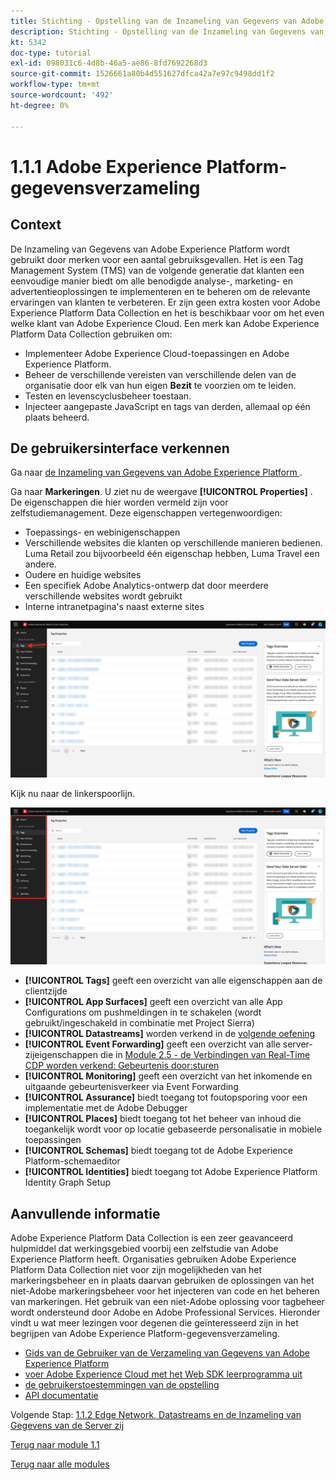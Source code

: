 ```yaml
---
title: Stichting - Opstelling van de Inzameling van Gegevens van Adobe Experience Platform en de uitbreiding van SDK van het Web - het Verklaren van de Inzameling van Gegevens van Adobe Experience Platform
description: Stichting - Opstelling van de Inzameling van Gegevens van Adobe Experience Platform en de uitbreiding van SDK van het Web - het Verklaren van de Inzameling van Gegevens van Adobe Experience Platform
kt: 5342
doc-type: tutorial
exl-id: 098031c6-4d8b-46a5-ae86-8fd7692268d3
source-git-commit: 1526661a80b4d551627dfca42a7e97c9498dd1f2
workflow-type: tm+mt
source-wordcount: '492'
ht-degree: 0%

---
```


# 1.1.1 Adobe Experience Platform-gegevensverzameling

## Context

De Inzameling van Gegevens van Adobe Experience Platform wordt gebruikt door merken voor een aantal gebruiksgevallen. Het is een Tag Management System (TMS) van de volgende generatie dat klanten een eenvoudige manier biedt om alle benodigde analyse-, marketing- en advertentieoplossingen te implementeren en te beheren om de relevante ervaringen van klanten te verbeteren. Er zijn geen extra kosten voor Adobe Experience Platform Data Collection en het is beschikbaar voor om het even welke klant van Adobe Experience Cloud. Een merk kan Adobe Experience Platform Data Collection gebruiken om:

- Implementeer Adobe Experience Cloud-toepassingen en Adobe Experience Platform.
- Beheer de verschillende vereisten van verschillende delen van de organisatie door elk van hun eigen **Bezit** te voorzien om te leiden.
- Testen en levenscyclusbeheer toestaan.
- Injecteer aangepaste JavaScript en tags van derden, allemaal op één plaats beheerd.

## De gebruikersinterface verkennen

Ga naar [ de Inzameling van Gegevens van Adobe Experience Platform ](https://experience.adobe.com/#/data-collection/).

Ga naar **Markeringen**. U ziet nu de weergave **[!UICONTROL Properties]** . De eigenschappen die hier worden vermeld zijn voor zelfstudiemanagement. Deze eigenschappen vertegenwoordigen:

- Toepassings- en webinigenschappen
- Verschillende websites die klanten op verschillende manieren bedienen. Luma Retail zou bijvoorbeeld één eigenschap hebben, Luma Travel een andere.
- Oudere en huidige websites
- Een specifiek Adobe Analytics-ontwerp dat door meerdere verschillende websites wordt gebruikt
- Interne intranetpagina&#39;s naast externe sites

![ Mening van Eigenschappen van de Lancering ](./images/launch1.png)

Kijk nu naar de linkerspoorlijn.

![ Begin Linkerspoor ](./images/launch2.png)

- **[!UICONTROL Tags]** geeft een overzicht van alle eigenschappen aan de clientzijde
- **[!UICONTROL App Surfaces]** geeft een overzicht van alle App Configurations om pushmeldingen in te schakelen (wordt gebruikt/ingeschakeld in combinatie met Project Sierra)
- **[!UICONTROL Datastreams]** worden verkend in de [ volgende oefening ](./ex2.md)
- **[!UICONTROL Event Forwarding]** geeft een overzicht van alle server-zijeigenschappen die in [ Module 2.5 - de Verbindingen van Real-Time CDP worden verkend: Gebeurtenis door:sturen ](./../../../modules/rtcdp-b2c/module2.5/aep-data-collection-ssf.md)
- **[!UICONTROL Monitoring]** geeft een overzicht van het inkomende en uitgaande gebeurtenisverkeer via Event Forwarding
- **[!UICONTROL Assurance]** biedt toegang tot foutopsporing voor een implementatie met de Adobe Debugger
- **[!UICONTROL Places]** biedt toegang tot het beheer van inhoud die toegankelijk wordt voor op locatie gebaseerde personalisatie in mobiele toepassingen
- **[!UICONTROL Schemas]** biedt toegang tot de Adobe Experience Platform-schemaeditor
- **[!UICONTROL Identities]** biedt toegang tot Adobe Experience Platform Identity Graph Setup

## Aanvullende informatie

Adobe Experience Platform Data Collection is een zeer geavanceerd hulpmiddel dat werkingsgebied voorbij een zelfstudie van Adobe Experience Platform heeft. Organisaties gebruiken Adobe Experience Platform Data Collection niet voor zijn mogelijkheden van het markeringsbeheer en in plaats daarvan gebruiken de oplossingen van het niet-Adobe markeringsbeheer voor het injecteren van code en het beheren van markeringen. Het gebruik van een niet-Adobe oplossing voor tagbeheer wordt ondersteund door Adobe en Adobe Professional Services.
Hieronder vindt u wat meer lezingen voor degenen die geïnteresseerd zijn in het begrijpen van Adobe Experience Platform-gegevensverzameling.

- [ Gids van de Gebruiker van de Verzameling van Gegevens van Adobe Experience Platform ](https://experienceleague.adobe.com/docs/experience-platform/tags/home.html?lang=nl)
- [ voer Adobe Experience Cloud met het Web SDK leerprogramma uit ](https://experienceleague.adobe.com/docs/platform-learn/implement-web-sdk/overview.html?lang=nl-NL)
- [ de gebruikerstoestemmingen van de opstelling ](https://experienceleague.adobe.com/docs/experience-platform/tags/admin/user-permissions.html?lang=nl-NL)
- [ API documentatie ](https://developer.adobelaunch.com/api/)

Volgende Stap: [ 1.1.2 Edge Network, Datastreams en de Inzameling van Gegevens van de Server zij ](./ex2.md)

[Terug naar module 1.1](./data-ingestion-launch-web-sdk.md)

[Terug naar alle modules](./../../../overview.md)
